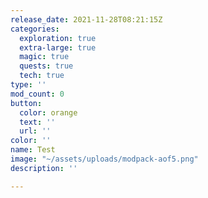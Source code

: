 ```yaml
---
release_date: 2021-11-28T08:21:15Z
categories:
  exploration: true
  extra-large: true
  magic: true
  quests: true
  tech: true
type: ''
mod_count: 0
button:
  color: orange
  text: ''
  url: ''
color: ''
name: Test
image: "~/assets/uploads/modpack-aof5.png"
description: ''

---
```

